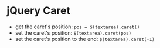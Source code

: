 jQuery Caret
============

* get the caret's position: `pos = $(textarea).caret()`
* set the caret's position: `$(textarea).caret(pos)`
* set the caret's position to the end: `$(textarea).caret(-1)`